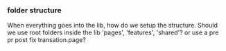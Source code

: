 ### folder structure
When everything goes into the lib, how do we setup the structure. Should we use root folders inside the lib 'pages', 'features', 'shared'? or use a pre pr post fix transation.page? 


